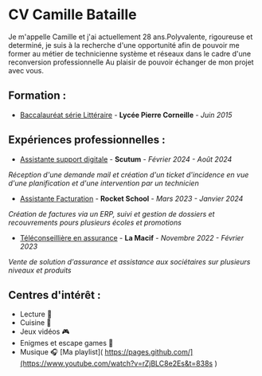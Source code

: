 # CV Camille Bataille

Je m'appelle Camille et j'ai actuellement 28 ans.Polyvalente, rigoureuse et determiné, je suis à la recherche d'une opportunité afin de pouvoir me former au métier de technicienne système et réseaux dans le cadre d'une reconversion professionnelle
Au plaisir de pouvoir échanger de mon projet avec vous.

## Formation :
  * <ins>Baccalauréat série Littéraire</ins> - **Lycée Pierre Corneille** -  _Juin 2015_


## Expériences professionnelles :
  * <ins>Assistante support digitale</ins> - **Scutum** - _Février 2024 - Août 2024_

  _Réception d'une demande mail et création d'un ticket d'incidence en vue d'une planification et d'une intervention par un technicien_

  * <ins>Assistante Facturation</ins> - **Rocket School** - _Mars 2023 - Janvier 2024_

_Création de factures via un ERP, suivi et gestion de dossiers et recouvrements pours plusieurs écoles et promotions_

* <ins>Téléconseillière en assurance</ins> - **La Macif** - _Novembre 2022 - Février 2023_

_Vente de solution d'assurance et assistance aux sociétaires sur plusieurs niveaux et produits_

## Centres d'intérêt :

  * Lecture :dragon:
  * Cuisine :pizza:
  * Jeux vidéos :video_game:
  * Enigmes et escape games :jigsaw:
  * Musique :headphones: [Ma playlist]( https://pages.github.com/](https://www.youtube.com/watch?v=rZjBLC8e2Es&t=838s )
